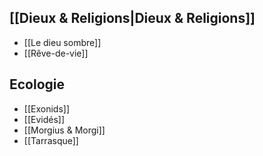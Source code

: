 
## [[Dieux & Religions|Dieux & Religions]]
* [[Le dieu sombre]]
* [[Rêve-de-vie]]

## Ecologie
* [[Exonids]]
* [[Evidés]]
* [[Morgius & Morgi]]
* [[Tarrasque]]
